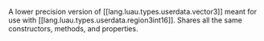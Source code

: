 
A lower precision version of [[lang.luau.types.userdata.vector3]] meant for use with [[lang.luau.types.userdata.region3int16]]. Shares all the same constructors, methods, and properties.